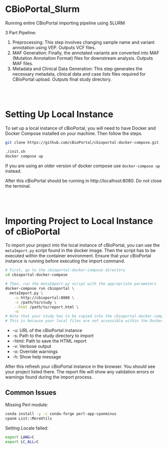 # CBioPortal_Slurm
Running entire CBioPortal importing pipeline using SLURM

3 Part Pipeline:

1. Preprocessing: This step involves changing sample name and variant annotation using VEP. Outputs VCF files.
2. MAF Generation: Finally, the annotated variants are converted into MAF (Mutation Annotation Format) files for downstream analysis. Outputs MAF files.
3. Metadata and Clinical Data Generation: This step generates the necessary metadata, clinical data and case lists files required for CBioPortal upload. Outputs final study directory.

<br><br>

# Setting Up Local Instance

To set up a local instance of cBioPortal, you will need to have Docker and Docker Compose installed on your machine. Then follow the steps.

```bash
git clone https://github.com/cBioPortal/cbioportal-docker-compose.git

./init.sh
docker compose up
```
If you are using an older version of docker compose use `docker-compose up` instead.

After this cBioPortal should be running in http://localhost:8080. Do not close the terminal.

<br><br>

# Importing Project to Local Instance of cBioPortal
To import your project into the local instance of cBioPortal, you can use the `metaImport.py` script found in the docker image. Then the script has to be executed within the container environment. Ensure that your cBioPortal instance is running before executing the import command.

```bash
# First, go to the cbioportal-docker-compose directory
cd cbioportal-docker-compose

# Then, run the metaImport.py script with the appropriate parameters
docker-compose run cbioportal \
  metaImport.py \
    -u http://cbioportal:8080 \
    -s /path/to/study \
    --html /path/to/report.html \
    -o
# Note that your study has to be copied into the cbioportal-docker-compose/study/ directory.
# This is because your local files are not accessible within the Docker container.
```
- -u: URL of the cBioPortal instance
- -s: Path to the study directory to import
- -html: Path to save the HTML report
- -v: Verbose output
- -o: Override warnings
- -h: Show help message

After this refresh your cBioPortal instance in the browser. You should see your project listed there. The report file will show any validation errors or warnings found during the import process.


## Common Issues
Missing Perl module:
```bash
conda install -y -c conda-forge perl-app-cpanminus
cpanm List::MoreUtils
```
Setting Locale failed:
```bash
export LANG=C
export LC_ALL=C
```
